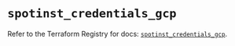 # `spotinst_credentials_gcp`

Refer to the Terraform Registry for docs: [`spotinst_credentials_gcp`](https://registry.terraform.io/providers/spotinst/spotinst/1.197.1/docs/resources/credentials_gcp).
